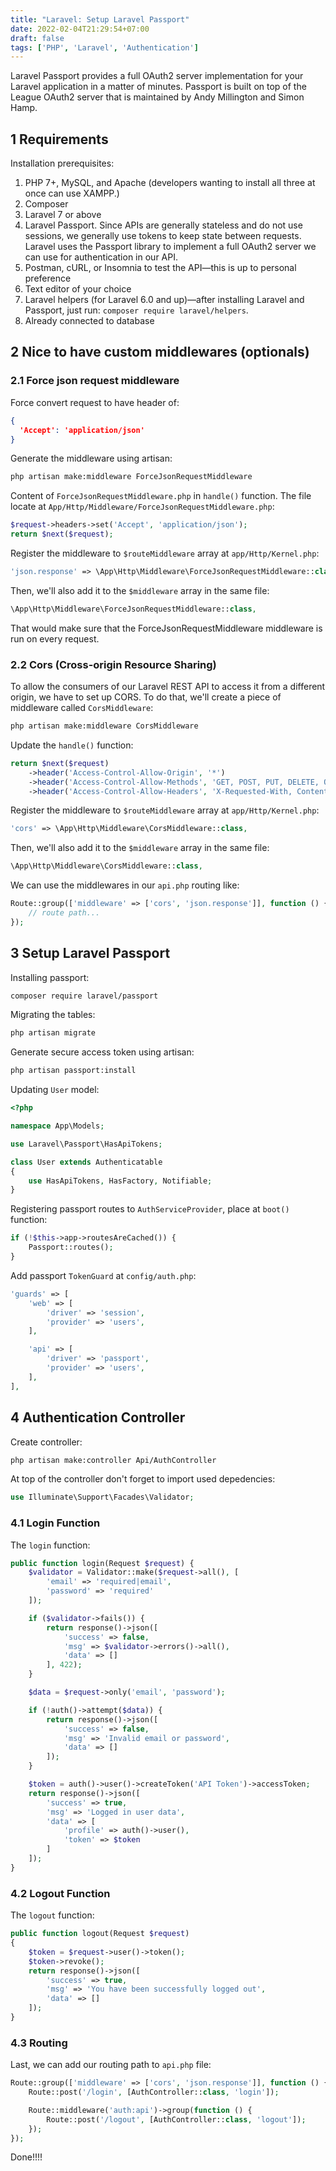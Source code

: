 ```yaml
---
title: "Laravel: Setup Laravel Passport"
date: 2022-02-04T21:29:54+07:00
draft: false
tags: ['PHP', 'Laravel', 'Authentication']
---
```


Laravel Passport provides a full OAuth2 server implementation for your Laravel application in a matter of minutes. Passport is built on top of the League OAuth2 server that is maintained by Andy Millington and Simon Hamp.

## 1 Requirements

Installation prerequisites:
1. PHP 7+, MySQL, and Apache (developers wanting to install all three at once can use XAMPP.)
2. Composer
3. Laravel 7 or above
4. Laravel Passport. Since APIs are generally stateless and do not use sessions, we generally use tokens to keep state between requests. Laravel uses the Passport library to implement a full OAuth2 server we can use for authentication in our API.
5. Postman, cURL, or Insomnia to test the API—this is up to personal preference
6. Text editor of your choice
7. Laravel helpers (for Laravel 6.0 and up)—after installing Laravel and Passport, just run: `composer require laravel/helpers`.
8. Already connected to database

## 2 Nice to have custom middlewares (optionals)

### 2.1 Force json request middleware

Force convert request to have header of:

```json
{
  'Accept': 'application/json'
}
```

Generate the middleware using artisan:

```bash
php artisan make:middleware ForceJsonRequestMiddleware
```

Content of `ForceJsonRequestMiddleware.php` in `handle()` function. The file locate at `App/Http/Middleware/ForceJsonRequestMiddleware.php`:

```php
$request->headers->set('Accept', 'application/json');
return $next($request);
```

Register the middleware to `$routeMiddleware` array at `app/Http/Kernel.php`:

```php
'json.response' => \App\Http\Middleware\ForceJsonRequestMiddleware::class,
```

Then, we'll also add it to the `$middleware` array in the same file:

```php
\App\Http\Middleware\ForceJsonRequestMiddleware::class,
```

That would make sure that the ForceJsonRequestMiddleware middleware is run on every request.

### 2.2 Cors (Cross-origin Resource Sharing)

To allow the consumers of our Laravel REST API to access it from a different origin, we have to set up CORS. To do that, we'll create a piece of middleware called `CorsMiddleware`:

```bash
php artisan make:middleware CorsMiddleware
```

Update the `handle()` function:

```php
return $next($request)
    ->header('Access-Control-Allow-Origin', '*')
    ->header('Access-Control-Allow-Methods', 'GET, POST, PUT, DELETE, OPTIONS')
    ->header('Access-Control-Allow-Headers', 'X-Requested-With, Content-Type, X-Token-Auth, Authorization');
```

Register the middleware to `$routeMiddleware` array at `app/Http/Kernel.php`:

```php
'cors' => \App\Http\Middleware\CorsMiddleware::class,
```

Then, we'll also add it to the `$middleware` array in the same file:

```php
\App\Http\Middleware\CorsMiddleware::class,
```

We can use the middlewares in our `api.php` routing like:

```php
Route::group(['middleware' => ['cors', 'json.response']], function () {
    // route path...
});
```

## 3 Setup Laravel Passport

Installing passport:

```bash
composer require laravel/passport
```

Migrating the tables:

```bash
php artisan migrate
```

Generate secure access token using artisan:

```bash
php artisan passport:install
```

Updating `User` model:

```php
<?php

namespace App\Models;

use Laravel\Passport\HasApiTokens;

class User extends Authenticatable
{
    use HasApiTokens, HasFactory, Notifiable;
}
```

Registering passport routes to `AuthServiceProvider`, place at `boot()` function:

```php
if (!$this->app->routesAreCached()) {
    Passport::routes();
}
```

Add passport `TokenGuard` at `config/auth.php`:

```php
'guards' => [
    'web' => [
        'driver' => 'session',
        'provider' => 'users',
    ],

    'api' => [
        'driver' => 'passport',
        'provider' => 'users',
    ],
],
```

## 4 Authentication Controller

Create controller:

```bash
php artisan make:controller Api/AuthController
```

At top of the controller don't forget to import used depedencies:

```php
use Illuminate\Support\Facades\Validator;
```

### 4.1 Login Function

The `login` function:

```php
public function login(Request $request) {
    $validator = Validator::make($request->all(), [
        'email' => 'required|email',
        'password' => 'required'
    ]);

    if ($validator->fails()) {
        return response()->json([
            'success' => false,
            'msg' => $validator->errors()->all(),
            'data' => []
        ], 422);
    }

    $data = $request->only('email', 'password');

    if (!auth()->attempt($data)) {
        return response()->json([
            'success' => false,
            'msg' => 'Invalid email or password',
            'data' => []
        ]);
    }

    $token = auth()->user()->createToken('API Token')->accessToken;
    return response()->json([
        'success' => true,
        'msg' => 'Logged in user data',
        'data' => [
            'profile' => auth()->user(),
            'token' => $token
        ]
    ]);
}
```

### 4.2 Logout Function

The `logout` function:

```php
public function logout(Request $request)
{
    $token = $request->user()->token();
    $token->revoke();
    return response()->json([
        'success' => true,
        'msg' => 'You have been successfully logged out',
        'data' => []
    ]);
}
```

### 4.3 Routing

Last, we can add our routing path to `api.php` file:

```php
Route::group(['middleware' => ['cors', 'json.response']], function () {
    Route::post('/login', [AuthController::class, 'login']);

    Route::middleware('auth:api')->group(function () {
        Route::post('/logout', [AuthController::class, 'logout']);
    });
});
```

Done!!!!